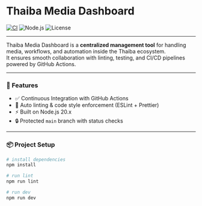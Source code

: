 # Thaiba Media Dashboard

[![CI](https://github.com/asnk633/thaiba-media-dashboard/actions/workflows/ci.yml/badge.svg?branch=main)](https://github.com/asnk633/thaiba-media-dashboard/actions/workflows/ci.yml)
![Node.js](https://img.shields.io/badge/node-20.x-green)
![License](https://img.shields.io/badge/license-MIT-blue)

---

Thaiba Media Dashboard is a **centralized management tool** for handling media, workflows, and automation inside the Thaiba ecosystem.  
It ensures smooth collaboration with linting, testing, and CI/CD pipelines powered by GitHub Actions.

---

### 🚀 Features
- ✅ Continuous Integration with GitHub Actions  
- 🧹 Auto linting & code style enforcement (ESLint + Prettier)  
- ⚡ Built on Node.js 20.x  
- 🔒 Protected `main` branch with status checks  

---

### 📦 Project Setup
```bash
# install dependencies
npm install

# run lint
npm run lint

# run dev
npm run dev
